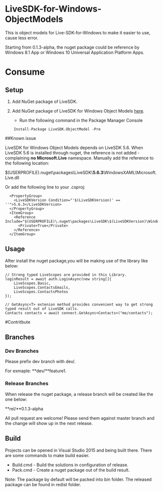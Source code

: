 # LiveSDK-for-Windows-ObjectModels
This is object models for Live-SDK-for-Windows to make it easier to use, cause less error.

Starting from 0.1.3-alpha, the nuget package could be reference by Windows 8.1 App or Windows 10 Universal Application Platform Apps.

# Consume
## Setup
1. Add NuGet package of LiveSDK.
2. Add NuGet package of LiveSDK for Windows Object Models [here](https://www.nuget.org/packages/LiveSDK.ObjectModel/).

    - Run the following command in the Package Manager Console 
```
    Install-Package LiveSDK.ObjectModel -Pre
```

##Known issue

LiveSDK for Windows Object Models depends on LiveSDK 5.6. When LiveSDK 5.6 is installed through 
nuget, the reference is not added - complaining **no Microsoft.Live** namespace. Manually add the reference to the following location:

$(USERPROFILE)\.nuget\packages\LiveSDK\\**5.6.3**\WindowsXAML\Microsoft.Live.dll

Or add the following line to your .csproj:

```
  <PropertyGroup>
    <LiveSDKVersion Condition="'$(LiveSDKVersion)' == ''">5.6.3</LiveSDKVersion>
  </PropertyGroup>
  <ItemGroup>
    <Reference Include="$(USERPROFILE)\.nuget\packages\LiveSDK\$(LiveSDKVersion)\WindowsXAML\Microsoft.Live.dll">
      <Private>True</Private>
    </Reference>
  </ItemGroup>
```

## Usage
After install the nuget package,you will be making use of the library like below: 

```
// Strong typed LiveScopes are provided in this Library.
loginResult = await auth.LoginAsync(new string[]{
    LiveScopes.Basic,
    LiveScopes.ContactsEmails,
    LiveScopes.ContactsPhotos
});
```

```
// GetAsync<T> extenion method provides convenient way to get strong typed result out of LiveSDK calls.
Contacts contacts = await connect.GetAsync<Contacts>("me/contacts");
```

#Contritbute
## Branches
### Dev Branches
Please prefix dev branch with dev/. 

For exmaple: **dev/**feature1.

### Release Branches
When release the nuget package, a release branch will be created like the one below:

**rel/**0.1.3-alpha

All pull request are welcome! Please send them against master branch and the change will show up in the next release.

## Build
Projects can be opened in Visual Studio 2015 and being built there. There are some commands to make build easier.

* Build.cmd - Build the solutions in configuration of release.
* Pack.cmd - Create a nuget package out of the build result.

Note: The package by default will be packed into bin folder. The released package can be found in redist folder.
